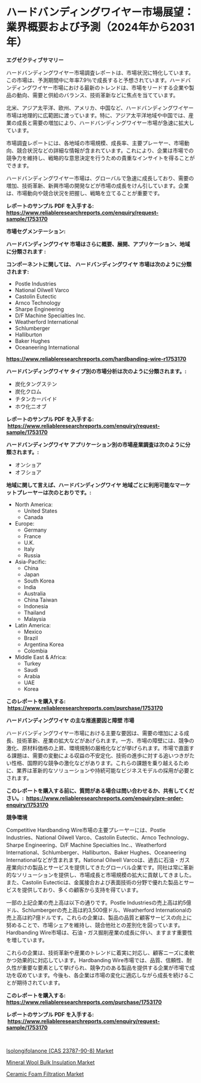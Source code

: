 <p><h1>ハードバンディングワイヤー市場展望：業界概要および予測（2024年から2031年）</h1></p><p><strong>エグゼクティブサマリー</strong></p>
<p><p>ハードバンディングワイヤー市場調査レポートは、市場状況に特化しています。この市場は、予測期間中に年率7.9％で成長すると予想されています。ハードバンディングワイヤー市場における最新のトレンドは、市場をリードする企業や製品の動向、需要と供給のバランス、技術革新などに焦点を当てています。</p><p>北米、アジア太平洋、欧州、アメリカ、中国など、ハードバンディングワイヤー市場は地理的に広範囲に渡っています。特に、アジア太平洋地域や中国では、産業の成長と需要の増加により、ハードバンディングワイヤー市場が急速に拡大しています。</p><p>市場調査レポートには、各地域の市場規模、成長率、主要プレーヤー、市場動向、競合状況などの詳細な情報が含まれています。これにより、企業は市場での競争力を維持し、戦略的な意思決定を行うための貴重なインサイトを得ることができます。</p><p>ハードバンディングワイヤー市場は、グローバルで急速に成長しており、需要の増加、技術革新、新興市場の開発などが市場の成長をけん引しています。企業は、市場動向や競合状況を把握し、戦略を立てることが重要です。</p></p>
<p><strong>レポートのサンプル PDF を入手する: <a href="https://www.reliableresearchreports.com/enquiry/request-sample/1753170">https://www.reliableresearchreports.com/enquiry/request-sample/1753170</a></strong></p>
<p><strong>市場セグメンテーション:</strong></p>
<p><strong> ハードバンディングワイヤ 市場はさらに概要、展開、アプリケーション、地域に分類されます :</strong></p>
<p><strong>コンポーネントに関しては、 ハードバンディングワイヤ 市場は次のように分類されます: &nbsp;</strong></p>
<p><ul><li>Postle Industries</li><li>National Oilwell Varco</li><li>Castolin Eutectic</li><li>Arnco Technology</li><li>Sharpe Engineering</li><li>D/F Machine Specialties Inc.</li><li>Weatherford International</li><li>Schlumberger</li><li>Halliburton</li><li>Baker Hughes</li><li>Oceaneering International</li></ul></p>
<p><strong><a href="https://www.reliableresearchreports.com/hardbanding-wire-r1753170">https://www.reliableresearchreports.com/hardbanding-wire-r1753170</a></strong></p>
<p><strong> ハードバンディングワイヤ タイプ別の市場分析は次のように分類されます。:</strong></p>
<p><ul><li>炭化タングステン</li><li>炭化クロム</li><li>チタンカーバイド</li><li>ホウ化ニオブ</li></ul></p>
<p><strong>レポートのサンプル PDF を入手する: &nbsp;<a href="https://www.reliableresearchreports.com/enquiry/request-sample/1753170">https://www.reliableresearchreports.com/enquiry/request-sample/1753170</a></strong></p>
<p><strong> ハードバンディングワイヤ アプリケーション別の市場産業調査は次のように分類されます。:</strong></p>
<p><ul><li>オンショア</li><li>オフショア</li></ul></p>
<p><strong>地域に関して言えば、ハードバンディングワイヤ 地域ごとに利用可能なマーケットプレーヤーは次のとおりです。:</strong></p>
<p><ul>
    <li>
        North America:
        <ul>
            <li>United States</li>
            <li>Canada</li>
        </ul>
    </li>
    <li>
        Europe:
        <ul>
            <li>Germany</li>
            <li>France</li>
            <li>U.K.</li>
            <li>Italy</li>
            <li>Russia</li>
        </ul>
    </li>
    <li>
        Asia-Pacific:
        <ul>
            <li>China</li>
            <li>Japan</li>
            <li>South Korea</li>
            <li>India</li>
            <li>Australia</li>
            <li>China Taiwan</li>
            <li>Indonesia</li>
            <li>Thailand</li>
            <li>Malaysia</li>
        </ul>
    </li>
    <li>
        Latin America:
        <ul>
            <li>Mexico</li>
            <li>Brazil</li>
            <li>Argentina Korea</li>
            <li>Colombia</li>
        </ul>
    </li>
    <li>
        Middle East & Africa:
        <ul>
            <li>Turkey</li>
            <li>Saudi</li>
            <li>Arabia</li>
            <li>UAE</li>
            <li>Korea</li>
        </ul>
    </li>
    </ul></p>
<p><strong>このレポートを購入する: &nbsp;<a href="https://www.reliableresearchreports.com/purchase/1753170">https://www.reliableresearchreports.com/purchase/1753170</a></strong></p>
<p><strong>ハードバンディングワイヤ の主な推進要因と障壁 市場</strong></p>
<p><p>ハードバンディングワイヤー市場における主要な要因は、需要の増加による成長、技術革新、産業の拡大などがあげられます。一方、市場の障壁には、競争の激化、原材料価格の上昇、環境規制の厳格化などが挙げられます。市場で直面する課題は、需要の変動による収益の不安定化、技術の進歩に対する追いつきがたい性格、国際的な競争の激化などがあります。これらの課題を乗り越えるために、業界は革新的なソリューションや持続可能なビジネスモデルの採用が必要とされます。</p></p>
<p><strong>このレポートを購入する前に、質問がある場合は問い合わせるか、共有してください。:&nbsp; <a href="https://www.reliableresearchreports.com/enquiry/pre-order-enquiry/1753170">https://www.reliableresearchreports.com/enquiry/pre-order-enquiry/1753170</a></strong></p>
<p><strong>競争環境</strong></p>
<p><p>Competitive Hardbanding Wire市場の主要プレーヤーには、Postle Industries、National Oilwell Varco、Castolin Eutectic、Arnco Technology、Sharpe Engineering、D/F Machine Specialties Inc.、Weatherford International、Schlumberger、Halliburton、Baker Hughes、Oceaneering Internationalなどが含まれます。National Oilwell Varcoは、過去に石油・ガス産業向けの製品とサービスを提供してきたグローバル企業です。同社は常に革新的なソリューションを提供し、市場成長と市場規模の拡大に貢献してきました。また、Castolin Eutecticは、金属接合および表面技術の分野で優れた製品とサービスを提供しており、多くの顧客から支持を得ています。</p><p>一部の上記企業の売上高は以下の通りです。Postle Industriesの売上高は約5億ドル、Schlumbergerの売上高は約3,500億ドル、Weatherford Internationalの売上高は約7億ドルです。これらの企業は、製品の品質と顧客サービスの向上に努めることで、市場シェアを維持し、競合他社との差別化を図っています。Hardbanding Wire市場は、石油・ガス掘削産業の成長に伴い、ますます重要性を増しています。</p><p>これらの企業は、技術革新や産業のトレンドに着実に対応し、顧客ニーズに柔軟かつ効果的に対応しています。Hardbanding Wire市場では、品質、信頼性、耐久性が重要な要素として挙げられ、競争力のある製品を提供する企業が市場で成功を収めています。今後も、各企業は市場の変化に適応しながら成長を続けることが期待されています。</p></p>
<p><strong>このレポートを購入する: &nbsp; <a href="https://www.reliableresearchreports.com/purchase/1753170">https://www.reliableresearchreports.com/purchase/1753170</a></strong></p>
<p><strong>レポートのサンプル PDF を入手する: &nbsp;<a href="https://www.reliableresearchreports.com/enquiry/request-sample/1753170">https://www.reliableresearchreports.com/enquiry/request-sample/1753170</a></strong><strong></strong></p>
<p>&nbsp;</p>
<p><p><a href="https://www.linkedin.com/pulse/isolongifolanone-cas-23787-90-8-market-size-share-amp-trends-s732e?trackingId=uC70LdSCZ%2BrNnNhU9XnfAg%3D%3D">Isolongifolanone (CAS 23787-90-8) Market</a></p><p><a href="https://www.linkedin.com/pulse/mineral-wool-bulk-insulation-market-dynamics-2024-2031-also-ujy1e?trackingId=OgQ91VOyTdW7pktnZodN7Q%3D%3D">Mineral Wool Bulk Insulation Market</a></p><p><a href="https://www.linkedin.com/pulse/ceramic-foam-filtration-market-insights-players-forecast-xo9ue?trackingId=SOd8u0YBKzoY%2F7avZPI7eg%3D%3D">Ceramic Foam Filtration Market</a></p></p>